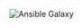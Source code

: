 
![Ansible Galaxy](https://github.com/BasisTI/ansible_os_firewall/workflows/Ansible%20Galaxy/badge.svg)
